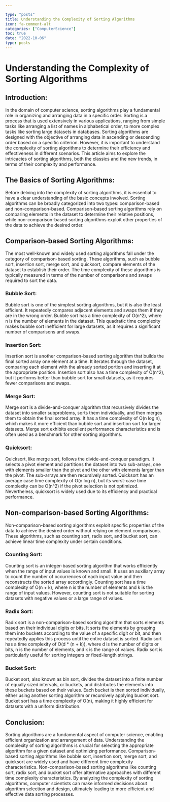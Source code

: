 ```yaml
---

type: "posts"
title: Understanding the Complexity of Sorting Algorithms
icon: fa-comment-alt
categories: ["ComputerScience"]
toc: true
date: "2022-10-06"
type: posts
---
```





# Understanding the Complexity of Sorting Algorithms

## Introduction:

In the domain of computer science, sorting algorithms play a fundamental role in organizing and arranging data in a specific order. Sorting is a process that is used extensively in various applications, ranging from simple tasks like arranging a list of names in alphabetical order, to more complex tasks like sorting large datasets in databases. Sorting algorithms are designed with the objective of arranging data in ascending or descending order based on a specific criterion. However, it is important to understand the complexity of sorting algorithms to determine their efficiency and effectiveness in different scenarios. This article aims to explore the intricacies of sorting algorithms, both the classics and the new trends, in terms of their complexity and performance.

## The Basics of Sorting Algorithms:

Before delving into the complexity of sorting algorithms, it is essential to have a clear understanding of the basic concepts involved. Sorting algorithms can be broadly categorized into two types: comparison-based and non-comparison-based. Comparison-based sorting algorithms rely on comparing elements in the dataset to determine their relative positions, while non-comparison-based sorting algorithms exploit other properties of the data to achieve the desired order.

## Comparison-based Sorting Algorithms:

The most well-known and widely used sorting algorithms fall under the category of comparison-based sorting. These algorithms, such as bubble sort, insertion sort, merge sort, and quicksort, compare elements of the dataset to establish their order. The time complexity of these algorithms is typically measured in terms of the number of comparisons and swaps required to sort the data.

### Bubble Sort:

Bubble sort is one of the simplest sorting algorithms, but it is also the least efficient. It repeatedly compares adjacent elements and swaps them if they are in the wrong order. Bubble sort has a time complexity of O(n^2), where n is the number of elements in the dataset. This quadratic time complexity makes bubble sort inefficient for large datasets, as it requires a significant number of comparisons and swaps.

### Insertion Sort:

Insertion sort is another comparison-based sorting algorithm that builds the final sorted array one element at a time. It iterates through the dataset, comparing each element with the already sorted portion and inserting it at the appropriate position. Insertion sort also has a time complexity of O(n^2), but it performs better than bubble sort for small datasets, as it requires fewer comparisons and swaps.

### Merge Sort:

Merge sort is a divide-and-conquer algorithm that recursively divides the dataset into smaller subproblems, sorts them individually, and then merges them to obtain the final sorted array. It has a time complexity of O(n log n), which makes it more efficient than bubble sort and insertion sort for larger datasets. Merge sort exhibits excellent performance characteristics and is often used as a benchmark for other sorting algorithms.

### Quicksort:

Quicksort, like merge sort, follows the divide-and-conquer paradigm. It selects a pivot element and partitions the dataset into two sub-arrays, one with elements smaller than the pivot and the other with elements larger than the pivot. The sub-arrays are then recursively sorted. Quicksort has an average case time complexity of O(n log n), but its worst-case time complexity can be O(n^2) if the pivot selection is not optimized. Nevertheless, quicksort is widely used due to its efficiency and practical performance.

## Non-comparison-based Sorting Algorithms:

Non-comparison-based sorting algorithms exploit specific properties of the data to achieve the desired order without relying on element comparisons. These algorithms, such as counting sort, radix sort, and bucket sort, can achieve linear time complexity under certain conditions.

### Counting Sort:

Counting sort is an integer-based sorting algorithm that works efficiently when the range of input values is known and small. It uses an auxiliary array to count the number of occurrences of each input value and then reconstructs the sorted array accordingly. Counting sort has a time complexity of O(n + k), where n is the number of elements and k is the range of input values. However, counting sort is not suitable for sorting datasets with negative values or a large range of values.

### Radix Sort:

Radix sort is a non-comparison-based sorting algorithm that sorts elements based on their individual digits or bits. It sorts the elements by grouping them into buckets according to the value of a specific digit or bit, and then repeatedly applies this process until the entire dataset is sorted. Radix sort has a time complexity of O(d * (n + k)), where d is the number of digits or bits, n is the number of elements, and k is the range of values. Radix sort is particularly useful for sorting integers or fixed-length strings.

### Bucket Sort:

Bucket sort, also known as bin sort, divides the dataset into a finite number of equally sized intervals, or buckets, and distributes the elements into these buckets based on their values. Each bucket is then sorted individually, either using another sorting algorithm or recursively applying bucket sort. Bucket sort has a time complexity of O(n), making it highly efficient for datasets with a uniform distribution.

## Conclusion:

Sorting algorithms are a fundamental aspect of computer science, enabling efficient organization and arrangement of data. Understanding the complexity of sorting algorithms is crucial for selecting the appropriate algorithm for a given dataset and optimizing performance. Comparison-based sorting algorithms like bubble sort, insertion sort, merge sort, and quicksort are widely used and have different time complexity characteristics. Non-comparison-based sorting algorithms like counting sort, radix sort, and bucket sort offer alternative approaches with different time complexity characteristics. By analyzing the complexity of sorting algorithms, computer scientists can make informed decisions about algorithm selection and design, ultimately leading to more efficient and effective data sorting processes.